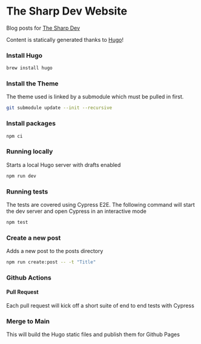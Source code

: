# The Sharp Dev Website
Blog posts for [The Sharp Dev](http://thesharpdev.com)

Content is statically generated thanks to [Hugo](https://gohugo.io/)!

### Install Hugo
```bash
brew install hugo
```

### Install the Theme
The theme used is linked by a submodule which must be pulled in first.

```bash
git submodule update --init --recursive
``` 

### Install packages

```bash
npm ci
```

### Running locally

Starts a local Hugo server with drafts enabled

```bash
npm run dev
```

### Running tests
The tests are covered using Cypress E2E. The following command will start the dev server and open Cypress in an interactive mode
```bash
npm test
```

### Create a new post

Adds a new post to the posts directory
```bash
npm run create:post -- -t "Title"
```

### Github Actions

#### Pull Request
Each pull request will kick off a short suite of end to end tests with Cypress

### Merge to Main
This will build the Hugo static files and publish them for Github Pages